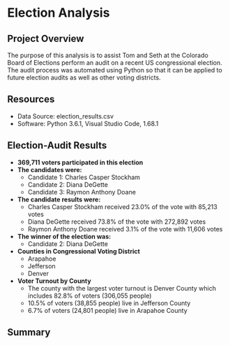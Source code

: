 # Election Analysis
## Project Overview
The purpose of this analysis is to assist Tom and Seth at the Colorado Board of Elections perform an audit on a recent US congressional election. The audit process was automated using Python so that it can be applied to future election audits as well as other voting districts. 

## Resources
- Data Source: election_results.csv
- Software: Python 3.6.1, Visual Studio Code, 1.68.1

## Election-Audit Results
- **369,711 voters participated in this election**
- **The candidates were:**
  - Candidate 1: Charles Casper Stockham
  - Candidate 2: Diana DeGette
  - Candidate 3: Raymon Anthony Doane
- **The candidate results were:**
  - Charles Casper Stockham received 23.0% of the vote with 85,213 votes
  - Diana DeGette received 73.8% of the vote with 272,892 votes
  - Raymon Anthony Doane received 3.1% of the vote with 11,606 votes
- **The winner of the election was:**
  - Candidate 2: Diana DeGette
- **Counties in Congressional Voting District**
  - Arapahoe
  - Jefferson
  - Denver
- **Voter Turnout by County**
  - The county with the largest voter turnout is Denver County which includes 82.8% of voters (306,055 people)
  - 10.5% of voters (38,855 people) live in Jefferson County
  - 6.7% of voters (24,801 people) live in Arapahoe County

## Summary
